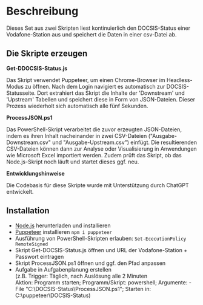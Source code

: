 # Beschreibung

Dieses Set aus zwei Skripten liest kontinuierlich den DOCSIS-Status einer Vodafone-Station aus und speichert die Daten in einer csv-Datei ab.

## Die Skripte erzeugen 

**Get-DDOCSIS-Status.js**

Das Skript verwendet Puppeteer, um einen Chrome-Browser im Headless-Modus zu öffnen. Nach dem Login navigiert es automatisch zur DOCSIS-Statusseite. Dort extrahiert das Skript die Inhalte der 'Downstream' und 'Upstream' Tabellen und speichert diese in Form von JSON-Dateien. Dieser Prozess wiederholt sich automatisch alle fünf Sekunden.

**ProcessJSON.ps1**

Das PowerShell-Skript verarbeitet die zuvor erzeugten JSON-Dateien, indem es ihren Inhalt nacheinander in zwei CSV-Dateien ("Ausgabe-Downstream.csv" und "Ausgabe-Upstream.csv") einfügt. Die resultierenden CSV-Dateien können dann zur Analyse oder Visualisierung in Anwendungen wie Microsoft Excel importiert werden. Zudem prüft das Skript, ob das Node.js-Skript noch läuft und startet dieses ggf. neu.

**Entwicklungshinweise**

Die Codebasis für diese Skripte wurde mit Unterstützung durch ChatGPT entwickelt.

## Installation

- [Node.js](https://nodejs.org/en/download/package-manager) herunterladen und installieren
- [Puppeteer](https://pptr.dev/guides/installation) installieren `npm i puppeteer`
- Ausführung von PowerShell-Skripten erlauben: `Set-EcecutionPolicy RemoteSigned`
- Skript Get-DOCSIS-Status.js öffnen und URL der Vodafone-Station + Passwort eintragen
- Skript ProcessJSON.ps1 öffnen und ggf. den Pfad anpassen
- Aufgabe in Aufgabenplanung erstellen\
  (z.B. Trigger: Täglich, nach Auslösung alle 2 Minuten\
  Aktion: Programm starten; Programm/Skript: powershell; Argumente: -File "C:\DOCSIS-Status\ProcessJSON.ps1"; Starten in: C:\puppeteer\DOCSIS-Status)